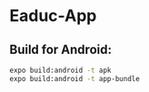 # Eaduc-App
## Build for Android:
 ``` Bash
 expo build:android -t apk
 expo build:android -t app-bundle
 ``` 
